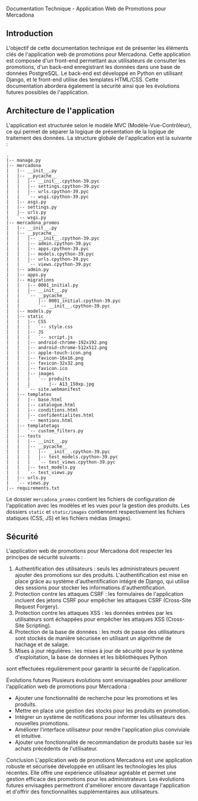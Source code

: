 Documentation Technique - Application Web de Promotions pour Mercadona

## Introduction

L'objectif de cette documentation technique est de présenter les éléments clés de l'application web de promotions pour Mercadona. Cette application est composée d'un front-end permettant aux utilisateurs de consulter les promotions, d'un back-end enregistrant les données dans une base de données PostgreSQL. Le back-end est développé en Python en utilisant Django, et le front-end utilise des templates HTML/CSS. Cette documentation abordera également la sécurité ainsi que les évolutions futures possibles de l'application.

## Architecture de l'application

L'application est structurée selon le modèle MVC (Modèle-Vue-Contrôleur), ce qui permet de séparer la logique de présentation de la logique de traitement des données. La structure globale de l'application est la suivante :

```
. 
|-- manage.py 
|-- mercadona  
|   |-- __init__.py
|   |-- __pycache__
|   |   |-- __init__.cpython-39.pyc
|   |   |-- settings.cpython-39.pyc
|   |   |-- urls.cpython-39.pyc
|   |   `-- wsgi.cpython-39.pyc
|   |-- asgi.py
|   |-- settings.py
|   |-- urls.py
|   `-- wsgi.py
|-- mercadona_promos
|   |-- __init__.py
|   |-- __pycache__
|   |   |-- __init__.cpython-39.pyc
|   |   |-- admin.cpython-39.pyc
|   |   |-- apps.cpython-39.pyc
|   |   |-- models.cpython-39.pyc
|   |   |-- urls.cpython-39.pyc
|   |   `-- views.cpython-39.pyc
|   |-- admin.py
|   |-- apps.py
|   |-- migrations
|   |   |-- 0001_initial.py
|   |   |-- __init__.py
|   |   `-- __pycache__
|   |       |-- 0001_initial.cpython-39.pyc
|   |       `-- __init__.cpython-39.pyc
|   |-- models.py
|   |-- static
|   |   |-- CSS
|   |   |   `-- style.css
|   |   |-- JS
|   |   |   `-- script.js
|   |   |-- android-chrome-192x192.png
|   |   |-- android-chrome-512x512.png
|   |   |-- apple-touch-icon.png
|   |   |-- favicon-16x16.png
|   |   |-- favicon-32x32.png
|   |   |-- favicon.ico
|   |   |-- images
|   |   |   `-- produits
|   |   |       |-- A13_150xp.jpg
|   |   `-- site.webmanifest
|   |-- templates
|   |   |-- base.html
|   |   |-- catalogue.html
|   |   |-- conditions.html
|   |   |-- confidentialites.html
|   |   `-- mentions.html
|   |-- templatetags
|   |   `-- custom_filters.py
|   |-- tests
|   |   |-- __init__.py
|   |   |-- __pycache__
|   |   |   |-- __init__.cpython-39.pyc
|   |   |   |-- test_models.cpython-39.pyc
|   |   |   `-- test_views.cpython-39.pyc
|   |   |-- test_models.py
|   |   `-- test_views.py
|   |-- urls.py
|   `-- views.py
|-- requirements.txt
```

Le dossier `mercadona_promos` contient les fichiers de configuration de l'application avec les modèles et les vues pour la gestion des produits. Les dossiers `static` et `static/images` contiennent respectivement les fichiers statiques (CSS, JS) et les fichiers médias (images).

## Sécurité

L'application web de promotions pour Mercadona doit respecter les principes de sécurité suivants :

1. Authentification des utilisateurs : seuls les administrateurs peuvent ajouter des promotions sur des produits. L'authentification est mise en place grâce au système d'authentification intégré de Django, qui utilise des sessions pour stocker les informations d'authentification.
2. Protection contre les attaques CSRF : les formulaires de l'application incluent des jetons CSRF pour empêcher les attaques CSRF (Cross-Site Request Forgery).
3. Protection contre les attaques XSS : les données entrées par les utilisateurs sont échappées pour empêcher les attaques XSS (Cross-Site Scripting).
4. Protection de la base de données : les mots de passe des utilisateurs sont stockés de manière sécurisée en utilisant un algorithme de hachage et de salage.
5. Mises à jour régulières : les mises à jour de sécurité pour le système d'exploitation, la base de données et les bibliothèques Python

sont effectuées régulièrement pour garantir la sécurité de l'application.

Évolutions futures
Plusieurs évolutions sont envisageables pour améliorer l'application web de promotions pour Mercadona :

* Ajouter une fonctionnalité de recherche pour les promotions et les produits.
* Mettre en place une gestion des stocks pour les produits en promotion.
* Intégrer un système de notifications pour informer les utilisateurs des nouvelles promotions.
* Améliorer l'interface utilisateur pour rendre l'application plus conviviale et intuitive.
* Ajouter une fonctionnalité de recommandation de produits basée sur les achats précédents de l'utilisateur.

Conclusion
L'application web de promotions Mercadona est une application robuste et sécurisée développée en utilisant les technologies les plus récentes. Elle offre une expérience utilisateur agréable et permet une gestion efficace des promotions pour les administrateurs. Les évolutions futures envisagées permettront d'améliorer encore davantage l'application et d'offrir des fonctionnalités supplémentaires aux utilisateurs.
